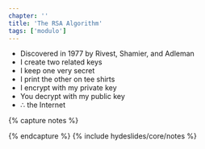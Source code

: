 ```yaml
---
chapter: ''
title: 'The RSA Algorithm'
tags: ['modulo']
---
```


<ul>
  <li class="fragment"><div class="deflate">Discovered in 1977 by Rivest, Shamier, and Adleman</div></li>
  <li class="fragment"><div class="deflate">I create two related keys</div></li>
  <li class="fragment"><div class="deflate">I keep one very secret</div></li>
  <li class="fragment"><div class="deflate">I print the other on tee shirts</div></li>
  <li class="fragment"><div class="deflate">I encrypt with my private key</div></li>
  <li class="fragment"><div class="deflate">You decrypt with my public key</div></li>
  <li class="fragment"><div class="deflate">∴ the Internet</div></li>
</ul>


{% capture notes %}

{% endcapture %}
{% include hydeslides/core/notes %}
